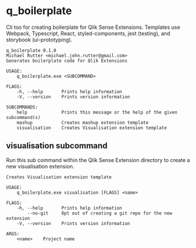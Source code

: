 # q_boilerplate

Cli too for creating boilerplate for Qlik Sense Extensions. Templates use Webpack, Typescript, React, styled-components, jest (testing), and storybook (ui-prototyping).

```
q_boilerplate 0.1.0
Michael Rutter <michael.john.rutter@gmail.com>
Generates boilerplate code for Qlik Extensions

USAGE:
    q_boilerplate.exe <SUBCOMMAND>

FLAGS:
    -h, --help       Prints help information
    -V, --version    Prints version information

SUBCOMMANDS:
    help             Prints this message or the help of the given subcommand(s)
    mashup           Creates mashup extension template
    visualisation    Creates Visualisation extension template
```

## visualisation subcommand
Run this sub command within the Qlik Sense Extension directory to create a new visualisation extension.

```
Creates Visualisation extension template

USAGE:
    q_boilerplate.exe visualisation [FLAGS] <name>

FLAGS:
    -h, --help       Prints help information
        --no-git     Opt out of creating a git repo for the new extension
    -V, --version    Prints version information

ARGS:
    <name>    Project name
```
